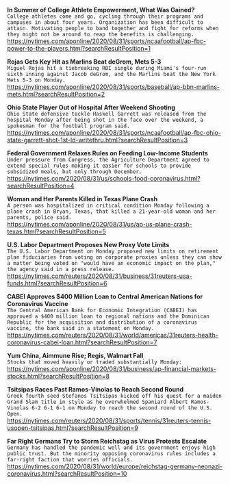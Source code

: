 **In Summer of College Athlete Empowerment, What Was Gained?**\
`College athletes come and go, cycling through their programs and campuses in about four years. Organization has been difficult to attain. Motivating people to band together and fight for reforms when they might not be around to reap the benefits is challenging.`\
https://nytimes.com/aponline/2020/08/31/sports/ncaafootball/ap-fbc-power-to-the-players.html?searchResultPosition=1

**Rojas Gets Key Hit as Marlins Beat deGrom, Mets 5-3**\
`Miguel Rojas hit a tiebreaking RBI single during Miami's four-run sixth inning against Jacob deGrom, and the Marlins beat the New York Mets 5-3 on Monday.`\
https://nytimes.com/aponline/2020/08/31/sports/baseball/ap-bbn-marlins-mets.html?searchResultPosition=2

**Ohio State Player Out of Hospital After Weekend Shooting**\
`Ohio State defensive tackle Haskell Garrett was released from the hospital Monday after being shot in the face over the weekend, a spokesman for the football program said.`\
https://nytimes.com/aponline/2020/08/31/sports/ncaafootball/ap-fbc-ohio-state-garrett-shot-1st-ld-writethru.html?searchResultPosition=3

**Federal Government Relaxes Rules on Feeding Low-Income Students**\
`Under pressure from Congress, the Agriculture Department agreed to extend special rules making it easier for schools to provide subsidized meals, but only through December.`\
https://nytimes.com/2020/08/31/us/schools-food-coronavirus.html?searchResultPosition=4

**Woman and Her Parents Killed in Texas Plane Crash**\
`A person was hospitalized in critical condition Monday following a plane crash in Bryan, Texas, that killed a 21-year-old woman and her parents, police said.`\
https://nytimes.com/aponline/2020/08/31/us/ap-us-plane-crash-texas.html?searchResultPosition=5

**U.S. Labor Department Proposes New Proxy Vote Limits**\
`The U.S. Labor Department on Monday proposed new limits on retirement plan fiduciaries from voting on corporate proxies unless they can show a matter being voted on "would have an economic impact on the plan," the agency said in a press release.`\
https://nytimes.com/reuters/2020/08/31/business/31reuters-usa-funds.html?searchResultPosition=6

**CABEI Approves $400 Million Loan to Central American Nations for Coronavirus Vaccine**\
`The Central American Bank for Economic Integration (CABEI) has approved a $400 million loan to regional nations and the Dominican Republic for the acquisition and distribution of a coronavirus vaccine, the bank said in a statement on Monday.`\
https://nytimes.com/reuters/2020/08/31/world/americas/31reuters-health-coronavirus-cabei-loan.html?searchResultPosition=7

**Yum China, Aimmune Rise; Regis, Walmart Fall**\
`Stocks that moved heavily or traded substantially Monday:`\
https://nytimes.com/aponline/2020/08/31/business/ap-financial-markets-stocks.html?searchResultPosition=8

**Tsitsipas Races Past Ramos-Vinolas to Reach Second Round**\
`Greek fourth seed Stefanos Tsitsipas kicked off his quest for a maiden Grand Slam title in style as he overwhelmed Spaniard Albert Ramos-Vinolas 6-2 6-1 6-1 on Monday to reach the second round of the U.S. Open.`\
https://nytimes.com/reuters/2020/08/31/sports/tennis/31reuters-tennis-usopen-tsitsipas.html?searchResultPosition=9

**Far Right Germans Try to Storm Reichstag as Virus Protests Escalate**\
`Germany has handled the pandemic well and its government enjoys high public trust. But the minority opposing coronavirus rules includes a far-right faction that worries officials.`\
https://nytimes.com/2020/08/31/world/europe/reichstag-germany-neonazi-coronavirus.html?searchResultPosition=10

